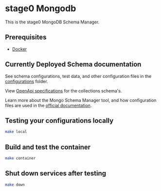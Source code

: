 # stage0 Mongodb

This is the stage0 MongoDB Schema Manager. 

## Prerequisites
- [Docker](https://www.docker.com/products/docker-desktop/)

## Currently Deployed Schema documentation
See schema configurations, test data, and other configuration files in the [configurations](./configurations/) folder. 

View [OpenApi specifications](https://flatballflyer.github.io/testSchemaManager/) for the collections schema's.

Learn more about the Mongo Schema Manager tool, and how configuration files are used in the [official documentation](https://github.com/agile-learning-institute/mongoSchemaManager/blob/main/docs/REFERENCE.md). 

## Testing your configurations locally
```bash
make local
```

## Build and test the container 
```bash
make container
```

## Shut down services after testing
```bash
make down
```